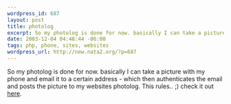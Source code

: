 ```yaml
--- 
wordpress_id: 687
layout: post
title: photolog
excerpt: So my photolog is done for now. basically I can take a picture with my phone and email it to a certain address - which then authenticates the email and posts the picture to my websites photolog. This rules.. ;) check it out here.
date: 2003-12-04 04:48:44 -06:00
tags: php, phone, sites, websites
wordpress_url: http://new.nata2.org/?p=687
---
```

So my photolog is done for now. basically I can take a picture with my phone and email it to a certain address - which then authenticates the email and posts the picture to my websites photolog. This rules.. ;) check it out <a href="photolog.php">here</a>.
